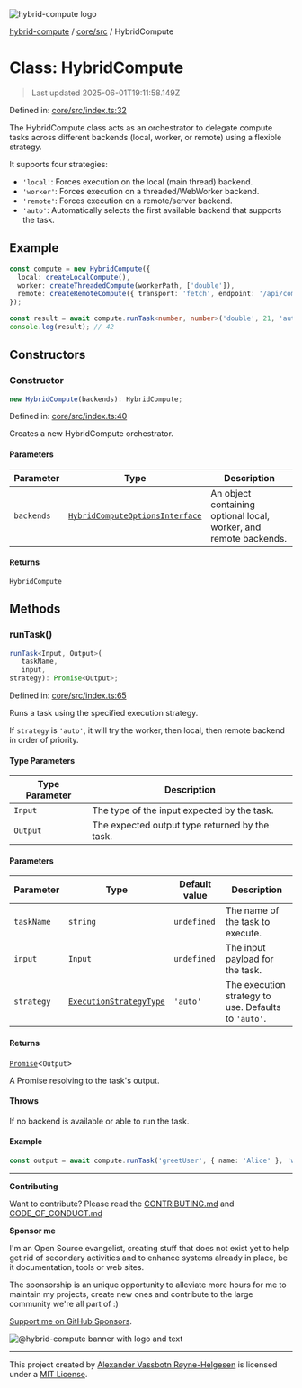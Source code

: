 <div><img alt="hybrid-compute logo" src="https://raw.githubusercontent.com/phun-ky/hybrid-compute/main/public/logo-hybrid-compute-horizontal-colored-package.svg?raw=true" style="max-height:32px;"/></div>

[hybrid-compute](../../../README.md) / [core/src](../README.md) / HybridCompute

# Class: HybridCompute

> Last updated 2025-06-01T19:11:58.149Z

Defined in:
[core/src/index.ts:32](https://github.com/phun-ky/hybrid-compute/blob/main/packages/core/src/index.ts#L32)

The HybridCompute class acts as an orchestrator to delegate compute tasks across
different backends (local, worker, or remote) using a flexible strategy.

It supports four strategies:

- `'local'`: Forces execution on the local (main thread) backend.
- `'worker'`: Forces execution on a threaded/WebWorker backend.
- `'remote'`: Forces execution on a remote/server backend.
- `'auto'`: Automatically selects the first available backend that supports the
  task.

## Example

```ts
const compute = new HybridCompute({
  local: createLocalCompute(),
  worker: createThreadedCompute(workerPath, ['double']),
  remote: createRemoteCompute({ transport: 'fetch', endpoint: '/api/compute' })
});

const result = await compute.runTask<number, number>('double', 21, 'auto');
console.log(result); // 42
```

## Constructors

### Constructor

```ts
new HybridCompute(backends): HybridCompute;
```

Defined in:
[core/src/index.ts:40](https://github.com/phun-ky/hybrid-compute/blob/main/packages/core/src/index.ts#L40)

Creates a new HybridCompute orchestrator.

#### Parameters

| Parameter  | Type                                                                                    | Description                                                       |
| ---------- | --------------------------------------------------------------------------------------- | ----------------------------------------------------------------- |
| `backends` | [`HybridComputeOptionsInterface`](../types/interfaces/HybridComputeOptionsInterface.md) | An object containing optional local, worker, and remote backends. |

#### Returns

`HybridCompute`

## Methods

### runTask()

```ts
runTask<Input, Output>(
   taskName,
   input,
strategy): Promise<Output>;
```

Defined in:
[core/src/index.ts:65](https://github.com/phun-ky/hybrid-compute/blob/main/packages/core/src/index.ts#L65)

Runs a task using the specified execution strategy.

If `strategy` is `'auto'`, it will try the worker, then local, then remote
backend in order of priority.

#### Type Parameters

| Type Parameter | Description                                    |
| -------------- | ---------------------------------------------- |
| `Input`        | The type of the input expected by the task.    |
| `Output`       | The expected output type returned by the task. |

#### Parameters

| Parameter  | Type                                                                      | Default value | Description                                          |
| ---------- | ------------------------------------------------------------------------- | ------------- | ---------------------------------------------------- |
| `taskName` | `string`                                                                  | `undefined`   | The name of the task to execute.                     |
| `input`    | `Input`                                                                   | `undefined`   | The input payload for the task.                      |
| `strategy` | [`ExecutionStrategyType`](../types/type-aliases/ExecutionStrategyType.md) | `'auto'`      | The execution strategy to use. Defaults to `'auto'`. |

#### Returns

[`Promise`](https://developer.mozilla.org/docs/Web/JavaScript/Reference/Global_Objects/Promise)<`Output`>

A Promise resolving to the task's output.

#### Throws

If no backend is available or able to run the task.

#### Example

```ts
const output = await compute.runTask('greetUser', { name: 'Alice' }, 'worker');
```

---

**Contributing**

Want to contribute? Please read the
[CONTRIBUTING.md](https://github.com/phun-ky/hybrid-compute/blob/main/CONTRIBUTING.md)
and
[CODE_OF_CONDUCT.md](https://github.com/phun-ky/hybrid-compute/blob/main/CODE_OF_CONDUCT.md)

**Sponsor me**

I'm an Open Source evangelist, creating stuff that does not exist yet to help
get rid of secondary activities and to enhance systems already in place, be it
documentation, tools or web sites.

The sponsorship is an unique opportunity to alleviate more hours for me to
maintain my projects, create new ones and contribute to the large community
we're all part of :)

[Support me on GitHub Sponsors](https://github.com/sponsors/phun-ky).

![@hybrid-compute banner with logo and text](https://github.com/phun-ky/speccer/blob/main/public/logo-banner.png?raw=true)

---

This project created by [Alexander Vassbotn Røyne-Helgesen](http://phun-ky.net)
is licensed under a [MIT License](https://choosealicense.com/licenses/mit/).

